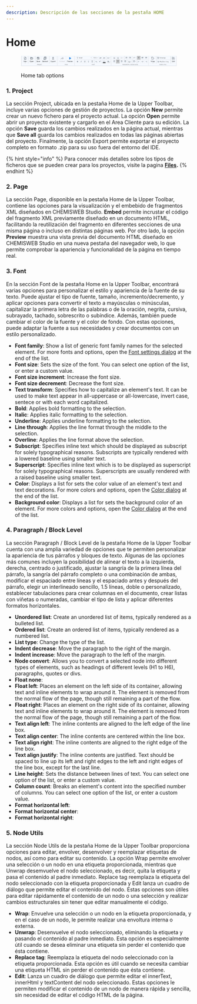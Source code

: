 ```yaml
---
description: Descripción de las secciones de la pestaña HOME
---
```


# Home

<figure><img src="../../../.gitbook/assets/home-tab (1).jpg" alt=""><figcaption><p>Home tab options</p></figcaption></figure>

### 1. Project

La sección Project, ubicada en la pestaña Home de la Upper Toolbar, incluye varias opciones de gestión de proyectos. La opción **New** permite crear un nuevo fichero para el proyecto actual. La opción **Open** permite abrir un proyecto existente y cargarlo en el Area Cliente para su edición. La opción **Save** guarda los cambios realizados en la página actual, mientras que **Save all** guarda los cambios realizados en todas las páginas abiertas del proyecto. Finalmente, la opción Export permite exportar el proyecto completo en formato .zip para su uso fuera del entorno del IDE.

{% hint style="info" %}
Para conocer más detalles sobre los tipos de ficheros que se pueden crear para los proyectos, visite la pagina [**Files**](../../../projects/files/)**.**
{% endhint %}

### 2. Page

La sección Page, disponible en la pestaña Home de la Upper Toolbar, contiene las opciones para la visualización y el embebido de fragmentos XML diseñados en CHEMISWEB Studio. **Embed** permite incrustar el código del fragmento XML previamente diseñado en un documento HTML, facilitando la reutilización del fragmento en diferentes secciones de una misma página o incluso en distintas páginas web. Por otro lado, la opción **Preview** muestra una vista previa del documento HTML diseñado en CHEMISWEB Studio en una nueva pestaña del navegador web, lo que permite comprobar la apariencia y funcionalidad de la página en tiempo real.

### 3. Font

En la sección Font de la pestaña Home en la Upper Toolbar, encontrará varias opciones para personalizar el estilo y apariencia de la fuente de su texto. Puede ajustar el tipo de fuente, tamaño, incremento/decremento, y aplicar opciones para convertir el texto a mayúsculas o minúsculas, capitalizar la primera letra de las palabras o de la oración, negrita, cursiva, subrayado, tachado, sobrescrito o subíndice. Además, también puede cambiar el color de la fuente y el color de fondo. Con estas opciones, puede adaptar la fuente a sus necesidades y crear documentos con un estilo personalizado.

* **Font family**: Show a list of generic font family names for the selected element. For more fonts and options, open the [Font settings dialog](../client-area/font-settings-dialog.md) at the end of the list.
* **Font size**: Sets the size of the font. You can select one option of the list, or enter a custom value.
* **Font size increment**: Increase the font size.
* **Font size decrement**: Decrease the font size.
* **Text transform**: Specifies how to capitalize an element's text. It can be used to make text appear in all-uppercase or all-lowercase, invert case, sentece or with each word capitalized.
* **Bold**: Applies bold formatting to the selection.
* **Italic**: Applies italic formatting to the selection.
* **Underline**: Applies underline formatting to the selection.
* **Line through**: Applies the line format through the middle to the selection.
* **Overline**: Applies the line format above the selection.
* **Subscript**: Specifies inline text which should be displayed as subscript for solely typographical reasons. Subscripts are typically rendered with a lowered baseline using smaller text.
* **Superscript**: Specifies inline text which is to be displayed as superscript for solely typographical reasons. Superscripts are usually rendered with a raised baseline using smaller text.
* **Color**: Displays a list for sets the color value of an element's text and text decorations. For more colors and options, open the [Color dialog](../client-area/color-dialog.md) at the end of the list.
* **Background color**: Displays a list for sets the background color of an element. For more colors and options, open the [Color dialog](../client-area/color-dialog.md) at the end of the list.

### 4. Paragraph / Block Level

La sección Paragraph / Block Level de la pestaña Home de la Upper Toolbar cuenta con una amplia variedad de opciones que te permiten personalizar la apariencia de tus párrafos y bloques de texto. Algunas de las opciones más comunes incluyen la posibilidad de alinear el texto a la izquierda, derecha, centrado o justificado, ajustar la sangría de la primera línea del párrafo, la sangría del párrafo completo o una combinación de ambas, modificar el espaciado entre líneas y el espaciado antes y después del párrafo, elegir un interlineado sencillo, 1.5 líneas, doble o personalizado, establecer tabulaciones para crear columnas en el documento, crear listas con viñetas o numeradas, cambiar el tipo de lista y aplicar diferentes formatos horizontales.

* **Unordered list**: Create an unordered list of items, typically rendered as a bulleted list.
* **Ordered list**: Create an ordered list of items, typically rendered as a numbered list.
* **List type**: Change the type of the list.
* **Indent decrease**: Move the paragraph to the right of the margin.
* **Indent increase**: Move the paragraph to the left of the margin.
* **Node convert**: Allows you to convert a selected node into different types of elements, such as headings of different levels (H1 to H6), paragraphs, quotes or divs.
* **Float none**:&#x20;
* **Float left**: Places an element on the left side of its container, allowing text and inline elements to wrap around it. The element is removed from the normal flow of the page, though still remaining a part of the flow.
* **Float right**: Places an element on the right side of its container, allowing text and inline elements to wrap around it. The element is removed from the normal flow of the page, though still remaining a part of the flow.
* **Text align left**: The inline contents are aligned to the left edge of the line box.
* **Text align center**: The inline contents are centered within the line box.
* **Text align right**: The inline contents are aligned to the right edge of the line box.
* **Text align justify**: The inline contents are justified. Text should be spaced to line up its left and right edges to the left and right edges of the line box, except for the last line.
* **Line height**: Sets the distance between lines of text. You can select one option of the list, or enter a custom value.
* **Column count**: Breaks an element's content into the specified number of columns. You can select one option of the list, or enter a custom value.
* **Format horizontal left**:&#x20;
* **Format horizontal center**:&#x20;
* **Format horizontal right**:

### 5. Node Utils

La sección Node Utils de la pestaña Home de la Upper Toolbar proporciona opciones para editar, envolver, desenvolver y reemplazar etiquetas de nodos, así como para editar su contenido. La opción Wrap permite envolver una selección o un nodo en una etiqueta proporcionada, mientras que Unwrap desemvuelve el nodo seleccionado, es decir, quita la etiqueta y pasa el contenido al padre inmediato. Replace tag reemplaza la etiqueta del nodo seleccionado con la etiqueta proporcionada y Edit lanza un cuadro de diálogo que permite editar el contenido del nodo. Estas opciones son útiles para editar rápidamente el contenido de un nodo o una selección y realizar cambios estructurales sin tener que editar manualmente el código.

* **Wrap**: Envuelve una selección o un nodo en la etiqueta proporcionada, y en el caso de un nodo, le permite realizar una envoltura interna o externa.
* **Unwrap**: Desenvuelve el nodo seleccionado, eliminando la etiqueta y pasando el contenido al padre inmediato. Esta opción es especialmente útil cuando se desea eliminar una etiqueta sin perder el contenido que ésta contiene.
* **Replace tag**: Reemplaza la etiqueta del nodo seleccionado con la etiqueta proporcionada. Esta opción es útil cuando se necesita cambiar una etiqueta HTML sin perder el contenido que ésta contiene.
* **Edit**: Lanza un cuadro de diálogo que permite editar el innerText, innerHtml y textContent del nodo seleccionado. Estas opciones le permiten modificar el contenido de un nodo de manera rápida y sencilla, sin necesidad de editar el código HTML de la página.
